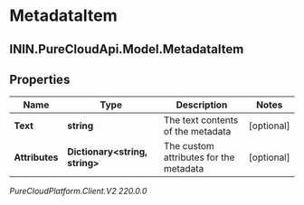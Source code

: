# MetadataItem

## ININ.PureCloudApi.Model.MetadataItem

## Properties

|Name | Type | Description | Notes|
|------------ | ------------- | ------------- | -------------|
| **Text** | **string** | The text contents of the metadata | [optional] |
| **Attributes** | **Dictionary&lt;string, string&gt;** | The custom attributes for the metadata | [optional] |



_PureCloudPlatform.Client.V2 220.0.0_
